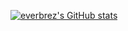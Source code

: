 [![everbrez's GitHub stats](https://github-readme-stats.vercel.app/api?username=everbrez)](https://github.com/anuraghazra/github-readme-stats)
